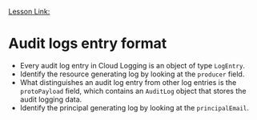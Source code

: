 [Lesson Link:](https://www.cloudskillsboost.google/paths/15/course_templates/99/video/432517)

# Audit logs entry format
- Every audit log entry in Cloud Logging is an object of type `LogEntry`.
- Identify the resource generating log by looking at the `producer` field.
- What distinguishes an audit log entry from other log entries is the `protoPayload` field, which contains an `AuditLog` object that stores the audit logging data.
- Identify the principal generating log by looking at the `principalEmail`.
